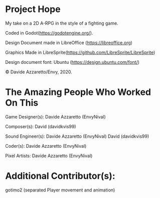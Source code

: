 # Project Hope
My take on a 2D A-RPG in the style of a fighting game.

Coded in Godot(https://godotengine.org/).

Design Document made in LibreOffice (https://libreoffice.org)

Graphics Made in LibreSprite(https://github.com/LibreSprite/LibreSprite)

Design document font: Ubuntu (https://design.ubuntu.com/font/)

© Davide Azzaretto/Envy, 2020.


# The Amazing People Who Worked On This

Game Designer(s):
Davide Azzaretto (EnvyNival)

Composer(s):
David (davidkvis99)

Sound Engineer(s):
Davide Azzaretto (EnvyNival)
David (davidkvis99)

Coder(s):
Davide Azzaretto (EnvyNival)

Pixel Artists:
Davide Azzaretto (EnvyNival)

# Additional Contributor(s):

gotimo2 (separated Player movement and animation)

